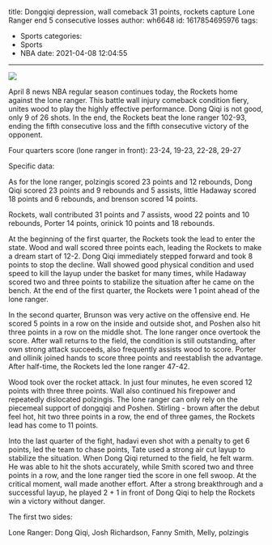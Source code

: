 title: Dongqiqi depression, wall comeback 31 points, rockets capture Lone Ranger end 5 consecutive losses
author: wh6648
id: 1617854695976
tags: 
- Sports
categories: 
- Sports
- NBA
date: 2021-04-08 12:04:55
---
![](https://p9.itc.cn/images01/20210408/d9d10f5f6d8b430bb69fb4bc25bb70ab.jpeg)


April 8 news NBA regular season continues today, the Rockets home against the lone ranger. This battle wall injury comeback condition fiery, unites wood to play the highly effective performance. Dong Qiqi is not good, only 9 of 26 shots. In the end, the Rockets beat the lone ranger 102-93, ending the fifth consecutive loss and the fifth consecutive victory of the opponent.

Four quarters score (lone ranger in front): 23-24, 19-23, 22-28, 29-27

Specific data:

As for the lone ranger, polzingis scored 23 points and 12 rebounds, Dong Qiqi scored 23 points and 9 rebounds and 5 assists, little Hadaway scored 18 points and 6 rebounds, and brenson scored 14 points.

Rockets, wall contributed 31 points and 7 assists, wood 22 points and 10 rebounds, Porter 14 points, orinick 10 points and 18 rebounds.

At the beginning of the first quarter, the Rockets took the lead to enter the state. Wood and wall scored three points each, leading the Rockets to make a dream start of 12-2. Dong Qiqi immediately stepped forward and took 8 points to stop the decline. Wall showed good physical condition and used speed to kill the layup under the basket for many times, while Hadaway scored two and three points to stabilize the situation after he came on the bench. At the end of the first quarter, the Rockets were 1 point ahead of the lone ranger.

In the second quarter, Brunson was very active on the offensive end. He scored 5 points in a row on the inside and outside shot, and Poshen also hit three points in a row on the middle shot. The lone ranger once overtook the score. After wall returns to the field, the condition is still outstanding, after own strong attack succeeds, also frequently assists wood to score. Porter and ollinik joined hands to score three points and reestablish the advantage. After half-time, the Rockets led the lone ranger 47-42.

Wood took over the rocket attack. In just four minutes, he even scored 12 points with three three points. Wall also continued his firepower and repeatedly dislocated polzingis. The lone ranger can only rely on the piecemeal support of dongqiqi and Poshen. Stirling - brown after the debut feel hot, hit two three points in a row, the end of three games, the Rockets lead has come to 11 points.

Into the last quarter of the fight, hadavi even shot with a penalty to get 6 points, led the team to chase points, Tate used a strong air cut layup to stabilize the situation. When Dong Qiqi returned to the field, he felt warm. He was able to hit the shots accurately, while Smith scored two and three points in a row, and the lone ranger tied the score in one fell swoop. At the critical moment, wall made another effort. After a strong breakthrough and a successful layup, he played 2 + 1 in front of Dong Qiqi to help the Rockets win a victory without danger.

The first two sides:

Lone Ranger: Dong Qiqi, Josh Richardson, Fanny Smith, Melly, polzingis

